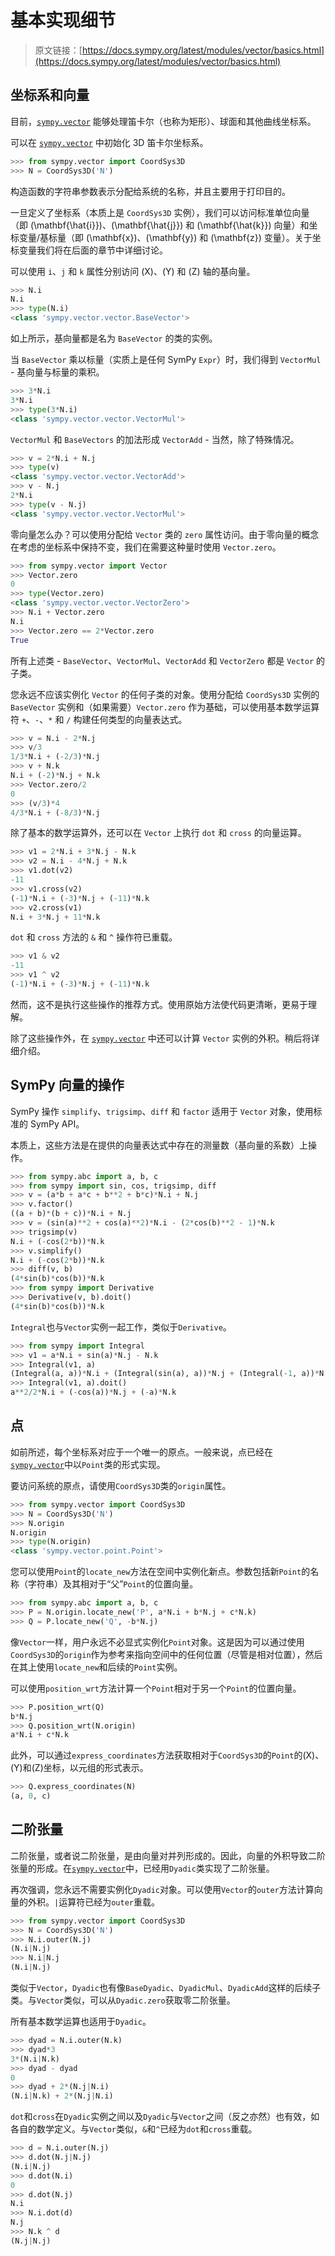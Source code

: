 # 基本实现细节

> 原文链接：[https://docs.sympy.org/latest/modules/vector/basics.html](https://docs.sympy.org/latest/modules/vector/basics.html)

## 坐标系和向量

目前，[`sympy.vector`](index.html#module-sympy.vector "sympy.vector") 能够处理笛卡尔（也称为矩形）、球面和其他曲线坐标系。

可以在 [`sympy.vector`](index.html#module-sympy.vector "sympy.vector") 中初始化 3D 笛卡尔坐标系。

```py
>>> from sympy.vector import CoordSys3D
>>> N = CoordSys3D('N') 
```

构造函数的字符串参数表示分配给系统的名称，并且主要用于打印目的。

一旦定义了坐标系（本质上是 `CoordSys3D` 实例），我们可以访问标准单位向量（即 \(\mathbf{\hat{i}}\)、\(\mathbf{\hat{j}}\) 和 \(\mathbf{\hat{k}}\) 向量）和坐标变量/基标量（即 \(\mathbf{x}\)、\(\mathbf{y}\) 和 \(\mathbf{z}\) 变量）。关于坐标变量我们将在后面的章节中详细讨论。

可以使用 `i`、`j` 和 `k` 属性分别访问 \(X\)、\(Y\) 和 \(Z\) 轴的基向量。

```py
>>> N.i
N.i
>>> type(N.i)
<class 'sympy.vector.vector.BaseVector'> 
```

如上所示，基向量都是名为 `BaseVector` 的类的实例。

当 `BaseVector` 乘以标量（实质上是任何 SymPy `Expr`）时，我们得到 `VectorMul` - 基向量与标量的乘积。

```py
>>> 3*N.i
3*N.i
>>> type(3*N.i)
<class 'sympy.vector.vector.VectorMul'> 
```

`VectorMul` 和 `BaseVectors` 的加法形成 `VectorAdd` - 当然，除了特殊情况。

```py
>>> v = 2*N.i + N.j
>>> type(v)
<class 'sympy.vector.vector.VectorAdd'>
>>> v - N.j
2*N.i
>>> type(v - N.j)
<class 'sympy.vector.vector.VectorMul'> 
```

零向量怎么办？可以使用分配给 `Vector` 类的 `zero` 属性访问。由于零向量的概念在考虑的坐标系中保持不变，我们在需要这种量时使用 `Vector.zero`。

```py
>>> from sympy.vector import Vector
>>> Vector.zero
0
>>> type(Vector.zero)
<class 'sympy.vector.vector.VectorZero'>
>>> N.i + Vector.zero
N.i
>>> Vector.zero == 2*Vector.zero
True 
```

所有上述类 - `BaseVector`、`VectorMul`、`VectorAdd` 和 `VectorZero` 都是 `Vector` 的子类。

您永远不应该实例化 `Vector` 的任何子类的对象。使用分配给 `CoordSys3D` 实例的 `BaseVector` 实例和（如果需要）`Vector.zero` 作为基础，可以使用基本数学运算符 `+`、`-`、`*` 和 `/` 构建任何类型的向量表达式。

```py
>>> v = N.i - 2*N.j
>>> v/3
1/3*N.i + (-2/3)*N.j
>>> v + N.k
N.i + (-2)*N.j + N.k
>>> Vector.zero/2
0
>>> (v/3)*4
4/3*N.i + (-8/3)*N.j 
```

除了基本的数学运算外，还可以在 `Vector` 上执行 `dot` 和 `cross` 的向量运算。

```py
>>> v1 = 2*N.i + 3*N.j - N.k
>>> v2 = N.i - 4*N.j + N.k
>>> v1.dot(v2)
-11
>>> v1.cross(v2)
(-1)*N.i + (-3)*N.j + (-11)*N.k
>>> v2.cross(v1)
N.i + 3*N.j + 11*N.k 
```

`dot` 和 `cross` 方法的 `&` 和 `^` 操作符已重载。

```py
>>> v1 & v2
-11
>>> v1 ^ v2
(-1)*N.i + (-3)*N.j + (-11)*N.k 
```

然而，这不是执行这些操作的推荐方式。使用原始方法使代码更清晰，更易于理解。

除了这些操作外，在 [`sympy.vector`](index.html#module-sympy.vector "sympy.vector") 中还可以计算 `Vector` 实例的外积。稍后将详细介绍。

## SymPy 向量的操作

SymPy 操作 `simplify`、`trigsimp`、`diff` 和 `factor` 适用于 `Vector` 对象，使用标准的 SymPy API。

本质上，这些方法是在提供的向量表达式中存在的测量数（基向量的系数）上操作。

```py
>>> from sympy.abc import a, b, c
>>> from sympy import sin, cos, trigsimp, diff
>>> v = (a*b + a*c + b**2 + b*c)*N.i + N.j
>>> v.factor()
((a + b)*(b + c))*N.i + N.j
>>> v = (sin(a)**2 + cos(a)**2)*N.i - (2*cos(b)**2 - 1)*N.k
>>> trigsimp(v)
N.i + (-cos(2*b))*N.k
>>> v.simplify()
N.i + (-cos(2*b))*N.k
>>> diff(v, b)
(4*sin(b)*cos(b))*N.k
>>> from sympy import Derivative
>>> Derivative(v, b).doit()
(4*sin(b)*cos(b))*N.k 
```

`Integral`也与`Vector`实例一起工作，类似于`Derivative`。

```py
>>> from sympy import Integral
>>> v1 = a*N.i + sin(a)*N.j - N.k
>>> Integral(v1, a)
(Integral(a, a))*N.i + (Integral(sin(a), a))*N.j + (Integral(-1, a))*N.k
>>> Integral(v1, a).doit()
a**2/2*N.i + (-cos(a))*N.j + (-a)*N.k 
```

## 点

如前所述，每个坐标系对应于一个唯一的原点。一般来说，点已经在[`sympy.vector`](index.html#module-sympy.vector "sympy.vector")中以`Point`类的形式实现。

要访问系统的原点，请使用`CoordSys3D`类的`origin`属性。

```py
>>> from sympy.vector import CoordSys3D
>>> N = CoordSys3D('N')
>>> N.origin
N.origin
>>> type(N.origin)
<class 'sympy.vector.point.Point'> 
```

您可以使用`Point`的`locate_new`方法在空间中实例化新点。参数包括新`Point`的名称（字符串）及其相对于“父”`Point`的位置向量。

```py
>>> from sympy.abc import a, b, c
>>> P = N.origin.locate_new('P', a*N.i + b*N.j + c*N.k)
>>> Q = P.locate_new('Q', -b*N.j) 
```

像`Vector`一样，用户永远不必显式实例化`Point`对象。这是因为可以通过使用`CoordSys3D`的`origin`作为参考来指向空间中的任何位置（尽管是相对位置），然后在其上使用`locate_new`和后续的`Point`实例。

可以使用`position_wrt`方法计算一个`Point`相对于另一个`Point`的位置向量。

```py
>>> P.position_wrt(Q)
b*N.j
>>> Q.position_wrt(N.origin)
a*N.i + c*N.k 
```

此外，可以通过`express_coordinates`方法获取相对于`CoordSys3D`的`Point`的\(X\)、\(Y\)和\(Z\)坐标，以元组的形式表示。

```py
>>> Q.express_coordinates(N)
(a, 0, c) 
```

## 二阶张量

二阶张量，或者说二阶张量，是由向量对并列形成的。因此，向量的外积导致二阶张量的形成。在[`sympy.vector`](index.html#module-sympy.vector "sympy.vector")中，已经用`Dyadic`类实现了二阶张量。

再次强调，您永远不需要实例化`Dyadic`对象。可以使用`Vector`的`outer`方法计算向量的外积。`|`运算符已经为`outer`重载。

```py
>>> from sympy.vector import CoordSys3D
>>> N = CoordSys3D('N')
>>> N.i.outer(N.j)
(N.i|N.j)
>>> N.i|N.j
(N.i|N.j) 
```

类似于`Vector`，`Dyadic`也有像`BaseDyadic`、`DyadicMul`、`DyadicAdd`这样的后续子类。与`Vector`类似，可以从`Dyadic.zero`获取零二阶张量。

所有基本数学运算也适用于`Dyadic`。

```py
>>> dyad = N.i.outer(N.k)
>>> dyad*3
3*(N.i|N.k)
>>> dyad - dyad
0
>>> dyad + 2*(N.j|N.i)
(N.i|N.k) + 2*(N.j|N.i) 
```

`dot`和`cross`在`Dyadic`实例之间以及`Dyadic`与`Vector`之间（反之亦然）也有效，如各自的数学定义。与`Vector`类似，`&`和`^`已经为`dot`和`cross`重载。

```py
>>> d = N.i.outer(N.j)
>>> d.dot(N.j|N.j)
(N.i|N.j)
>>> d.dot(N.i)
0
>>> d.dot(N.j)
N.i
>>> N.i.dot(d)
N.j
>>> N.k ^ d
(N.j|N.j) 
```
